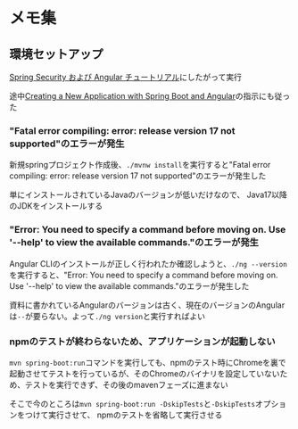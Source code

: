 # メモ集

## 環境セットアップ
[Spring Security および Angular チュートリアル](https://spring.pleiades.io/guides/tutorials/spring-security-and-angular-js/)にしたがって実行

途中[Creating a New Application with Spring Boot and Angular](https://github.com/dsyer/spring-boot-angular)の指示にも従った

### "Fatal error compiling: error: release version 17 not supported"のエラーが発生
新規springプロジェクト作成後、`./mvnw install`を実行すると"Fatal error compiling: error: release version 17 not supported"のエラーが発生した

単にインストールされているJavaのバージョンが低いだけなので、 Java17以降のJDKをインストールする

### "Error: You need to specify a command before moving on. Use '--help' to view the available commands."のエラーが発生
Angular CLIのインストールが正しく行われたか確認しようと、`./ng --version`を実行すると、"Error: You need to specify a command before moving on. Use '--help' to view the available commands."のエラーが発生した

資料に書かれているAngularのバージョンは古く、現在のバージョンのAngularは`--`が要らない。よって`./ng version`と実行すればよい

### npmのテストが終わらないため、アプリケーションが起動しない
`mvn spring-boot:run`コマンドを実行しても、npmのテスト時にChromeを裏で起動させてテストを行っているが、そのChromeのバイナリを設定していないため、テストを実行できず、その後のmavenフェーズに進まない

そこで今のところは`mvn spring-boot:run -DskipTests`と`-DskipTests`オプションをつけて実行させて、 npmのテストを省略して実行させる